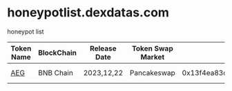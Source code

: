 # honeypotlist.dexdatas.com
honeypot list

| Token Name | BlockChain | Release Date   | Token Swap Market | Contract Address          | Victims List        | Amount     |
|------------|--------------|-----------------|----------------| ---------------------------|---------------------|------------|
| [AEG]([#](https://www.dextools.io/app/cn/bnb/pair-explorer/0xc199abc722ff3a6fb3a82802b2f9794a0229d929))    | BNB Chain         | 2023,12,22 | Pancakeswap | 0x13f4ea83d0bd40e75c8222255bc855a974568dd4  | tongxiaojun     | 200 USDT |
